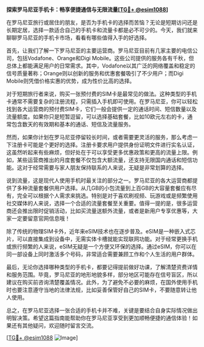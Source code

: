 **探索罗马尼亚手机卡：畅享便捷通信与无限流量[[TG💪+ @esim1088](https://t.me/s/esim1088)]**

在罗马尼亚旅行或居住的朋友，是否为手机卡的选择而苦恼？无论是短期访问还是长期定居，选择一款适合自己的手机卡和流量卡都是必不可少的。今天，我们就来聊聊罗马尼亚的手机卡市场，看看有哪些值得入手的好选择。

首先，让我们了解一下罗马尼亚的主要运营商。罗马尼亚目前有几家主要的电信公司，包括Vodafone、Orange和Digi Mobile。这些公司提供的服务各有千秋，但总体上都能满足用户的日常需求。其中，Vodafone以其广泛的网络覆盖和稳定的信号质量著称；Orange则以创新的服务和优惠套餐吸引了不少用户；而Digi Mobile则凭借价格实惠的优势，成为性价比高的选择。

对于短期旅行者来说，购买一张预付费的SIM卡是最常见的做法。这种类型的手机卡通常不需要复杂的注册流程，只需插入手机即可使用。在罗马尼亚，你可以轻松找到各大运营商的预付费SIM卡，它们一般会提供一定的通话时间、短信数量以及流量额度。如果你只是短暂逗留，可以选择基础套餐，比如10欧元左右的卡，通常包含数天的有效期和基本的通话、短信及流量服务。

然而，如果你计划在罗马尼亚停留较长时间，或者需要更灵活的服务，那么考虑一下注册卡可能是个更好的选择。注册卡要求用户提供身份证明文件进行实名认证，这虽然听起来有些麻烦，但好处在于可以享受更多优惠政策和更高的流量上限。例如，某些运营商推出的月度套餐不仅包含大额流量，还支持无限国内通话和短信功能。这对于经常需要与家人朋友保持联系的人来说，无疑是非常划算的选择。

说到流量，这是现代人使用手机时最关注的部分之一。罗马尼亚的各大运营商都提供了多种流量套餐供用户选择。从几GB的小包流量到上百GB的大容量套餐应有尽有，完全可以根据个人需求来挑选。特别是对于喜欢刷视频、玩游戏或是频繁使用社交媒体的人来说，选择一个合适的流量套餐至关重要。值得一提的是，很多运营商还会推出限时促销活动，比如买流量送额外流量，或者是新用户专享优惠等，大家一定要留意官网信息哦！

除了传统的物理SIM卡外，近年来eSIM技术也在逐步普及。eSIM是一种嵌入式芯片，可以直接集成到设备中，无需实体卡槽就能实现联网功能。对于经常更换手机或旅行频繁的人来说，eSIM无疑是一个方便又环保的选择。通过eSIM，你可以在同一部设备上同时激活多个号码，非常适合需要兼顾工作和个人生活的用户群体。

最后，无论你选择哪种类型的手机卡，都要记得提前做好功课，了解清楚资费详情和服务范围。毕竟，罗马尼亚的地形地貌多样，部分地区可能存在信号盲区，所以建议在购买前咨询清楚覆盖情况。此外，为了避免不必要的麻烦，在国外使用手机时也要注意遵守当地的法律法规，比如妥善保管好自己的SIM卡，不要随意转让他人使用。

总之，在罗马尼亚选择一张合适的手机卡并不难，关键是要结合自身实际情况做出明智决策。希望这篇指南能帮助你在罗马尼亚享受到更加顺畅便捷的通信体验！如果还有其他疑问，欢迎随时留言交流。

[[TG💪+ @esim1088](https://t.me/s/esim1088) ![Image](https://i.postimg.cc/4NQfJmqS/Snipaste-2025-05-13-00-14-12.png)]